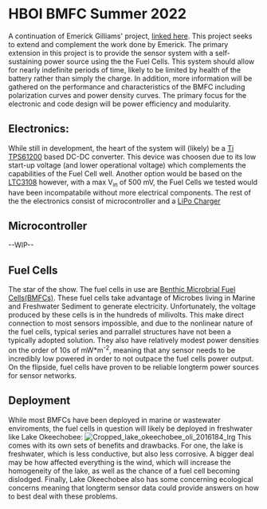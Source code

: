 # HBOI BMFC Summer 2022
A continuation of Emerick Gilliams' project, [linked here](https://github.com/harborbranchreustudent/Harbor-Branch-Benthic-Microbial-Fuel-Cells---Emerick-Gilliams).  This project seeks to extend and complement the work done by Emerick.  The primary extension in this project is to provide the sensor system with a self-sustaining power source using the the Fuel Cells.  This system should allow for nearly indefinite periods of time, likely to be limited by health of the battery rather than simply the charge.  In addition, more information will be gathered on the performance and characteristics of the BMFC including polarization curves and power density curves.  The primary focus for the electronic and code design will be power efficiency and modularity.
## Electronics:
While still in development, the heart of the system will (likely) be a [Ti TPS61200](https://www.ti.com/lit/ds/symlink/tps61201.pdf?ts=1654524777230&ref_url=https%253A%252F%252Fwww.ti.com%252Fproduct%252FTPS61201) based DC-DC converter.  This device was choosen due to its low start-up voltage (and lower operational voltage) which complements the capabilities of the Fuel Cell well.  Another option would be based on the [LTC3108](https://www.analog.com/media/en/technical-documentation/data-sheets/LTC3108.pdf) however, with a max V<sub>in</sub> of 500 mV, the Fuel Cells we tested would have been incompatabile without more electrical components.  The rest of the the electronics consist of microcontroller and a [LiPo Charger](https://www.sparkfun.com/products/15217)
## Microcontroller
--WIP--
## Fuel Cells
The star of the show.  The fuel cells in use are [Benthic Microbrial Fuel Cells(BMFCs)](https://dash.harvard.edu/bitstream/handle/1/42667156/BES%20Chapter_Girguis_FINAL.pdf?sequence=1).  These fuel cells take advantage of Microbes living in Marine and Freshwater Sediment to generate electricity.  Unfortunately, the voltage produced by these cells is in the hundreds of milivolts.  This make direct connection to most sensors impossible, and due to the nonlinear nature of the fuel cells, typical series and parrallel structures have not been a typically adopted solution.  They also have relatively modest power densities on the order of 10s of mW\*m<sup>-2</sup>, meaning that any sensor needs to be incredibly low powered in order to not outpace the fuel cells power output.  On the flipside, fuel cells have proven to be reliable longterm power sources for sensor networks.
## Deployment
While most BMFCs have been deployed in marine or wastewater enviroments, the fuel cells in question will likely be deployed in freshwater like Lake Okeechobee:
![Cropped_lake_okeechobee_oli_2016184_lrg](https://user-images.githubusercontent.com/6243894/173672616-892d72b0-f9f2-4421-986d-ae4d24213a72.jpg)
This comes with its own sets of benefits and drawbacks.  For one, the lake is freshwater, which is less conductive, but also less corrosive.  A bigger deal may be how affected everything is the wind, which will increase the homogeneity of the lake, as well as the chance of a fuel cell becoming dislodged.  Finally, Lake Okeechobee also has some concerning ecological concerns meaning that longterm sensor data could provide answers on how to best deal with these problems.
